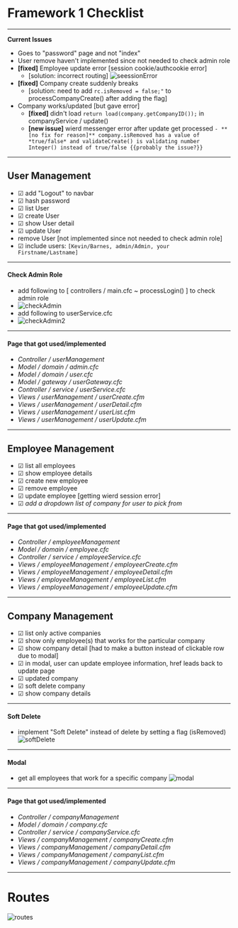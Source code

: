 # Framework 1 Checklist #
---
**Current Issues**
- Goes to "password" page and not "index"
- User remove haven't implemented since not needed to check admin role
- **[fixed]** Employee update error [session cookie/authcookie error]
   - [solution: incorrect routing]
![seessionError](https://user-images.githubusercontent.com/46738881/56240998-59b70300-605a-11e9-910f-bb40bbd46f25.PNG)
- **[fixed]** Company create suddenly breaks 
  - [solution: need to add ```rc.isRemoved = false;"``` to processCompanyCreate() after adding the flag]
- Company works/updated [but gave error]
  - **[fixed]** didn't load ```return load(company.getCompanyID());``` in companyService / update()
  - **[new issue]** wierd messenger error after update get processed
  ```- **[no fix for reason]** company.isRemoved has a value of *true/false* and validateCreate() is validating number Integer() instead of true/false {{probably the issue?}}```
---
## User Management ##
- ☑ add "Logout" to navbar
- ☑ hash password
- ☑ list User
- ☑ create User
- ☑ show User detail
- ☑ update User
- remove User [not implemented since not needed to check admin role]
- ☑ include users: ```[Kevin/Barnes, admin/Admin, your Firstname/Lastname]```
---
#### Check Admin Role ####
- add following to [ controllers / main.cfc  ~  processLogin() ] to check admin role
- ![checkAdmin](https://user-images.githubusercontent.com/46738881/56229531-bce76c00-603f-11e9-9df1-d2510f14e0ba.PNG)
- add following to userService.cfc
- ![checkAdmin2](https://user-images.githubusercontent.com/46738881/56230599-3f712b00-6042-11e9-9d3d-ae9e97bbc0b9.PNG)
---  
#### Page that got used/implemented ####
- *Controller / userManagement*
- *Model / domain / admin.cfc*
- *Model / domain / user.cfc*
- *Model / gateway / userGateway.cfc*
- *Controller / service / userService.cfc*
- *Views / userManagement / userCreate.cfm* 
- *Views / userManagement / userDetail.cfm* 
- *Views / userManagement / userList.cfm*  
- *Views / userManagement / userUpdate.cfm* 
---  
## Employee Management ##
- ☑ list all employees 
- ☑ show employee details
- ☑ create new employee
- ☑ remove employee
- ☑  update employee [getting wierd session error] 
- ☑ *add a dropdown list of company for user to pick from*
---  
#### Page that got used/implemented ####
- *Controller / employeeManagement*
- *Model / domain / employee.cfc*
- *Controller / service / employeeService.cfc*
- *Views / employeeManagement / employeerCreate.cfm* 
- *Views / employeeManagement / employeeDetail.cfm* 
- *Views / employeeManagement / employeeList.cfm*   
- *Views / employeeManagement / employeeUpdate.cfm*
---    
## Company Management ##
- ☑ list only active companies
- ☑ show only employee(s) that works for the particular company
- ☑ show company detail [had to make a button instead of clickable row due to modal]
- ☑ in modal, user can update employee information, href leads back to update page
- ☑ updated company
- ☑ soft delete company
- ☑ show company details
---
#### Soft Delete ####
- implement "Soft Delete" instead of delete by setting a flag (isRemoved)
![softDelete](https://user-images.githubusercontent.com/46738881/56235006-181f5b80-604c-11e9-8c63-588ccba939e5.PNG)
---
#### Modal ####
- get all employees that work for a specific company
![modal](https://user-images.githubusercontent.com/46738881/56240665-ad751c80-6059-11e9-9052-b4160cf91e90.PNG)
---
#### Page that got used/implemented ####
- *Controller / companyManagement*
- *Model / domain / company.cfc*
- *Controller / service / companyService.cfc*
- *Views / companyManagement / companyCreate.cfm* 
- *Views / companyManagement / companyDetail.cfm* 
- *Views / companyManagement / companyList.cfm*   
- *Views / companyManagement / companyUpdate.cfm*
---
# Routes #
![routes](https://user-images.githubusercontent.com/46738881/56236365-0d19fa80-604f-11e9-875b-7a9e6f0e202c.PNG)
